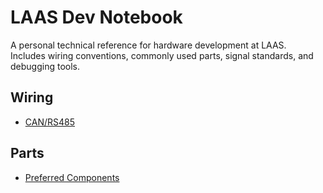 # LAAS Dev Notebook

A personal technical reference for hardware development at LAAS.  
Includes wiring conventions, commonly used parts, signal standards, and debugging tools.


## Wiring

- [CAN/RS485](wiring/can-rs485.md)

## Parts

- [Preferred Components](parts/preferred-components.md)
